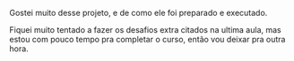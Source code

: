 Gostei muito desse projeto, e de como ele foi preparado e executado.

Fiquei muito tentado a fazer os desafios extra citados na ultima aula, mas estou com pouco tempo pra completar o curso, então vou deixar pra outra hora.